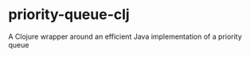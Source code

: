priority-queue-clj
==================

A Clojure wrapper around an efficient Java implementation of a priority queue
